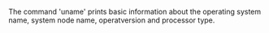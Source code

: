 The command 'uname' prints basic information about the operating system name, system node name, operatversion and processor type.